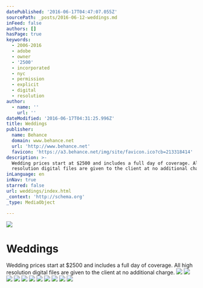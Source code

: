 ```yaml
---
datePublished: '2016-06-17T04:47:07.055Z'
sourcePath: _posts/2016-06-12-weddings.md
inFeed: false
authors: []
hasPage: true
keywords:
  - 2006-2016
  - adobe
  - owner
  - '2500'
  - incorporated
  - nyc
  - permission
  - explicit
  - digital
  - resolution
author:
  - name: ''
    url: ''
dateModified: '2016-06-17T04:31:25.996Z'
title: Weddings
publisher:
  name: Behance
  domain: www.behance.net
  url: 'http://www.behance.net'
  favicon: 'https://a3.behance.net/img/site/favicon.ico?cb=213318414'
description: >-
  Wedding prices start at $2500 and includes a full day of coverage. All high
  resolution digital files are given to the client at no additional charge.
inLanguage: en
inNav: true
starred: false
url: weddings/index.html
_context: 'http://schema.org'
_type: MediaObject

---
```

![](https://imgflo.herokuapp.com/graph/vahj1ThiexotieMo/0e22b00d286738be3d2bc0933160d1f9/croprotate.jpg?cropheight=3238&cropwidth=2159&degrees=0&input=https%3A%2F%2Fthe-grid-user-content.s3-us-west-2.amazonaws.com%2F478ab44b-aeeb-40dc-a491-f0fc507644f0.jpg&x=0&y=0)

# Weddings

Wedding prices start at $2500 and includes a full day of coverage. All high resolution digital files are given to the client at no additional charge.
![](https://imgflo.herokuapp.com/graph/vahj1ThiexotieMo/3165359ac8d7a14361edbb846e812995/croprotate.jpg?cropheight=4065&cropwidth=6086&degrees=0&input=https%3A%2F%2Fthe-grid-user-content.s3-us-west-2.amazonaws.com%2Fe7eb6ec5-9fd5-4409-9630-847a46f43fdc.jpg&x=0&y=0)
![](https://imgflo.herokuapp.com/graph/vahj1ThiexotieMo/816f2b0af59ec82d2fe6973dfd194ff9/croprotate.jpg?cropheight=4909&cropwidth=7360&degrees=0&input=https%3A%2F%2Fthe-grid-user-content.s3-us-west-2.amazonaws.com%2F006e66bd-c5c5-407f-82ac-fef59e3aa1b7.jpg&x=0&y=0)
![](https://imgflo.herokuapp.com/graph/vahj1ThiexotieMo/530d6475ba1b289186ef37f6a9cd45f9/croprotate.jpg?cropheight=6462&cropwidth=4316&degrees=0&input=https%3A%2F%2Fthe-grid-user-content.s3-us-west-2.amazonaws.com%2F2ad45426-14b7-40c8-a748-d5032efcb9af.jpg&x=0&y=0)
![](https://imgflo.herokuapp.com/graph/vahj1ThiexotieMo/705d7c5290ee9f325fc59b9ecf70dc32/croprotate.jpg?cropheight=4909&cropwidth=7360&degrees=0&input=https%3A%2F%2Fthe-grid-user-content.s3-us-west-2.amazonaws.com%2F2a6a73e0-ec88-4029-9dcc-c09a3d0b9b4e.jpg&x=0&y=0)
![](https://imgflo.herokuapp.com/graph/vahj1ThiexotieMo/c6d05d7fcc6e208fa6a809c9f118ec5f/croprotate.jpg?cropheight=5070&cropwidth=3386&degrees=0&input=https%3A%2F%2Fthe-grid-user-content.s3-us-west-2.amazonaws.com%2Fa33c3b9c-c018-4738-8992-d2b858a3826e.jpg&x=0&y=0)
![](https://the-grid-user-content.s3-us-west-2.amazonaws.com/ccd5080c-f86d-45be-8da0-c073d4a63399.jpg)
![](https://imgflo.herokuapp.com/graph/vahj1ThiexotieMo/78cd1e216b120e5c1ebe744de3bcb277/croprotate.jpg?cropheight=2593&cropwidth=3872&degrees=0&input=https%3A%2F%2Fthe-grid-user-content.s3-us-west-2.amazonaws.com%2F155e0e76-f9ce-4c54-acf3-64f54802e71b.jpg&x=0&y=0)
![](https://imgflo.herokuapp.com/graph/vahj1ThiexotieMo/da2def55c98fca4436ff5c77a5da12d5/croprotate.jpg?cropheight=2593&cropwidth=3872&degrees=0&input=https%3A%2F%2Fthe-grid-user-content.s3-us-west-2.amazonaws.com%2F6002dcb2-a085-482e-9444-c522b4bdff10.jpg&x=0&y=0)
![](https://imgflo.herokuapp.com/graph/vahj1ThiexotieMo/9be511ac7811534e98dfa0835009107a/croprotate.jpg?cropheight=5768&cropwidth=3847&degrees=0&input=https%3A%2F%2Fthe-grid-user-content.s3-us-west-2.amazonaws.com%2Fc67a4a7f-8832-4ae7-abfb-697d2b9f43a8.jpg&x=0&y=0)
![](https://imgflo.herokuapp.com/graph/vahj1ThiexotieMo/bd8873dec82f835b31723018cc4725a5/croprotate.jpg?cropheight=7360&cropwidth=4909&degrees=0&input=https%3A%2F%2Fthe-grid-user-content.s3-us-west-2.amazonaws.com%2F016cf205-b73a-42fd-bd86-f6fd3e7f02d0.jpg&x=0&y=0)
![](https://imgflo.herokuapp.com/graph/vahj1ThiexotieMo/84a64fe240ecdee2823e79de415eff14/croprotate.jpg?cropheight=4909&cropwidth=7360&degrees=0&input=https%3A%2F%2Fthe-grid-user-content.s3-us-west-2.amazonaws.com%2F66b982da-78ba-4c30-8ef1-b8dc9144fc75.jpg&x=0&y=0)